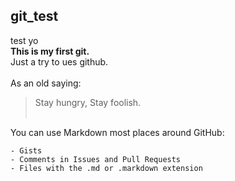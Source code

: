 ## git_test<br>
test yo <br>
**This is my first git.**<br>
Just a try to ues github.<br><br>
As an old saying:
  > Stay hungry,
  > Stay foolish.<br><br>

You can use Markdown most places around GitHub:

    - Gists
    - Comments in Issues and Pull Requests
    - Files with the .md or .markdown extension
